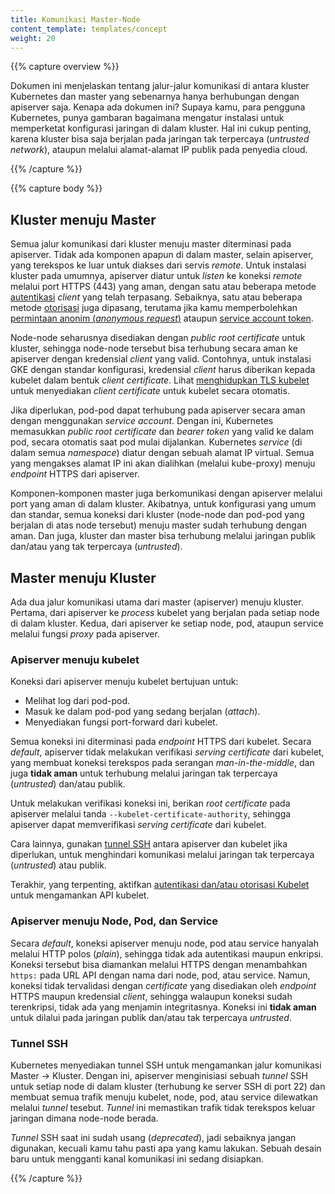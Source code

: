 ```yaml
---
title: Komunikasi Master-Node
content_template: templates/concept
weight: 20
---
```


{{% capture overview %}}

Dokumen ini menjelaskan tentang jalur-jalur komunikasi di antara kluster Kubernetes dan master yang sebenarnya hanya berhubungan dengan apiserver saja.
Kenapa ada dokumen ini? Supaya kamu, para pengguna Kubernetes, punya gambaran bagaimana mengatur instalasi untuk memperketat konfigurasi jaringan di dalam kluster.
Hal ini cukup penting, karena kluster bisa saja berjalan pada jaringan tak terpercaya (<i>untrusted network</i>), ataupun melalui alamat-alamat IP publik pada penyedia cloud.

{{% /capture %}}


{{% capture body %}}

## Kluster menuju Master

Semua jalur komunikasi dari kluster menuju master diterminasi pada apiserver. 
Tidak ada komponen apapun di dalam master, selain apiserver, yang terekspos ke luar untuk diakses dari servis <i>remote</i>.
Untuk instalasi kluster pada umumnya, apiserver diatur untuk <i>listen</i> ke koneksi <i>remote</i> melalui port HTTPS (443) yang aman, dengan satu atau beberapa metode [autentikasi](/docs/reference/access-authn-authz/authentication/) <i>client</i> yang telah terpasang.
Sebaiknya, satu atau beberapa metode [otorisasi](/docs/reference/access-authn-authz/authorization/) juga dipasang, terutama jika kamu memperbolehkan [permintaan anonim (<i>anonymous request</i>)](/docs/reference/access-authn-authz/authentication/#anonymous-requests) ataupun [service account token](/docs/reference/access-authn-authz/authentication/#service-account-tokens).

Node-node seharusnya disediakan dengan <i>public root certificate</i> untuk kluster, sehingga node-node tersebut bisa terhubung secara aman ke apiserver dengan kredensial <i>client</i> yang valid.
Contohnya, untuk instalasi GKE dengan standar konfigurasi, kredensial <i>client</i> harus diberikan kepada kubelet dalam bentuk <i>client certificate</i>.
Lihat [menghidupkan TLS kubelet](/docs/reference/command-line-tools-reference/kubelet-tls-bootstrapping/) untuk menyediakan <i>client certificate</i> untuk kubelet secara otomatis.

Jika diperlukan, pod-pod dapat terhubung pada apiserver secara aman dengan menggunakan <i>service account</i>.
Dengan ini, Kubernetes memasukkan <i>public root certificate</i> dan <i>bearer token</i> yang valid ke dalam pod, secara otomatis saat pod mulai dijalankan.
Kubernetes <i>service</i> (di dalam semua <i>namespace</i>) diatur dengan sebuah alamat IP virtual.
Semua yang mengakses alamat IP ini akan dialihkan (melalui kube-proxy) menuju <i>endpoint</i> HTTPS dari apiserver.

Komponen-komponen master juga berkomunikasi dengan apiserver melalui port yang aman di dalam kluster.
Akibatnya, untuk konfigurasi yang umum dan standar, semua koneksi dari kluster (node-node dan pod-pod yang berjalan di atas node tersebut) menuju master sudah terhubung dengan aman.
Dan juga, kluster dan master bisa terhubung melalui jaringan publik dan/atau yang tak terpercaya (<i>untrusted</i>).

## Master menuju Kluster

Ada dua jalur komunikasi utama dari master (apiserver) menuju kluster.
Pertama, dari apiserver ke <i>process</i> kubelet yang berjalan pada setiap node di dalam kluster.
Kedua, dari apiserver ke setiap node, pod, ataupun service melalui fungsi <i>proxy</i> pada apiserver. 

### Apiserver menuju kubelet

Koneksi dari apiserver menuju kubelet bertujuan untuk:

  * Melihat log dari pod-pod.
  * Masuk ke dalam pod-pod yang sedang berjalan (<i>attach</i>).
  * Menyediakan fungsi port-forward dari kubelet.

Semua koneksi ini diterminasi pada <i>endpoint</i> HTTPS dari kubelet.
Secara <i>default</i>, apiserver tidak melakukan verifikasi <i>serving certificate</i> dari kubelet, yang membuat koneksi terekspos pada serangan <i>man-in-the-middle</i>, dan juga **tidak aman** untuk terhubung melalui jaringan tak terpercaya (<i>untrusted</i>) dan/atau publik.

Untuk melakukan verifikasi koneksi ini, berikan <i>root certificate</i> pada apiserver melalui tanda `--kubelet-certificate-authority`, sehingga apiserver dapat memverifikasi <i>serving certificate</i> dari kubelet.

Cara lainnya, gunakan [tunnel SSH](/docs/concepts/architecture/master-node-communication/#ssh-tunnels) antara apiserver dan kubelet jika diperlukan, untuk menghindari komunikasi melalui jaringan tak terpercaya (<i>untrusted</i>) atau publik.

Terakhir, yang terpenting, aktifkan [autentikasi dan/atau otorisasi Kubelet](/docs/admin/kubelet-authentication-authorization/) untuk mengamankan API kubelet.

### Apiserver menuju Node, Pod, dan Service

Secara <i>default</i>, koneksi apiserver menuju node, pod atau service hanyalah melalui HTTP polos (<i>plain</i>), sehingga tidak ada autentikasi maupun enkripsi.
Koneksi tersebut bisa diamankan melalui HTTPS dengan menambahkan `https:` pada URL API dengan nama dari node, pod, atau service.
Namun, koneksi tidak tervalidasi dengan <i>certificate</i> yang disediakan oleh <i>endpoint</i> HTTPS maupun kredensial <i>client</i>, sehingga walaupun koneksi sudah terenkripsi, tidak ada yang menjamin integritasnya.
Koneksi ini **tidak aman** untuk dilalui pada jaringan publik dan/atau tak terpercaya <i>untrusted</i>.

### Tunnel SSH

Kubernetes menyediakan tunnel SSH untuk mengamankan jalur komunikasi Master -> Kluster.
Dengan ini, apiserver menginisiasi sebuah <i>tunnel</i> SSH untuk setiap node di dalam kluster (terhubung ke server SSH di port 22) dan membuat semua trafik menuju kubelet, node, pod, atau service dilewatkan melalui <i>tunnel</i> tesebut.
<i>Tunnel</i> ini memastikan trafik tidak terekspos keluar jaringan dimana node-node berada.

<i>Tunnel</i> SSH saat ini sudah usang (<i>deprecated</i>), jadi sebaiknya jangan digunakan, kecuali kamu tahu pasti apa yang kamu lakukan.
Sebuah desain baru untuk mengganti kanal komunikasi ini sedang disiapkan.

{{% /capture %}}

